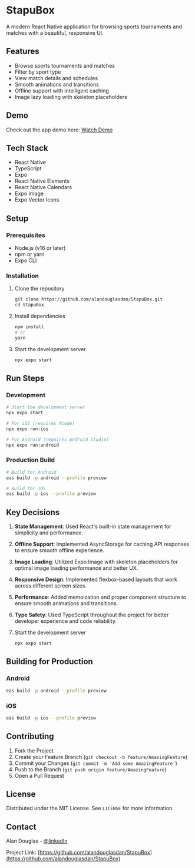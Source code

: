 # StapuBox

A modern React Native application for browsing sports tournaments and matches with a beautiful, responsive UI.

## Features

- Browse sports tournaments and matches
- Filter by sport type
- View match details and schedules
- Smooth animations and transitions
- Offline support with intelligent caching
- Image lazy loading with skeleton placeholders

## Demo

Check out the app demo here: [Watch Demo](https://drive.google.com/file/d/1cI6RaM0_0lUet70heYIOgOwB_ZSvvUlt/view?usp=sharing)

## Tech Stack

- React Native
- TypeScript
- Expo
- React Native Elements
- React Native Calendars
- Expo Image
- Expo Vector Icons

## Setup

### Prerequisites

- Node.js (v16 or later)
- npm or yarn
- Expo CLI

### Installation

1. Clone the repository
   ```bash
   git clone https://github.com/alandouglasdan/StapuBox.git
   cd StapuBox
   ```

2. Install dependencies
   ```bash
   npm install
   # or
   yarn
   ```

3. Start the development server
   ```bash
   npx expo start
   ```

## Run Steps

### Development
```bash
# Start the development server
npx expo start

# For iOS (requires Xcode)
npx expo run:ios

# For Android (requires Android Studio)
npx expo run:android
```

### Production Build
```bash
# Build for Android
eas build -p android --profile preview

# Build for iOS
eas build -p ios --profile preview
```

## Key Decisions

1. **State Management**: Used React's built-in state management for simplicity and performance.

2. **Offline Support**: Implemented AsyncStorage for caching API responses to ensure smooth offline experience.

3. **Image Loading**: Utilized Expo Image with skeleton placeholders for optimal image loading performance and better UX.

4. **Responsive Design**: Implemented flexbox-based layouts that work across different screen sizes.

5. **Performance**: Added memoization and proper component structure to ensure smooth animations and transitions.

6. **Type Safety**: Used TypeScript throughout the project for better developer experience and code reliability.

3. Start the development server
   ```bash
   npx expo start
   ```

## Building for Production

### Android
```bash
eas build -p android --profile preview
```

### iOS
```bash
eas build -p ios --profile preview
```

## Contributing

1. Fork the Project
2. Create your Feature Branch (`git checkout -b feature/AmazingFeature`)
3. Commit your Changes (`git commit -m 'Add some AmazingFeature'`)
4. Push to the Branch (`git push origin feature/AmazingFeature`)
5. Open a Pull Request

## License

Distributed under the MIT License. See `LICENSE` for more information.

## Contact

Alan Douglas - [@linkedIn](https://www.linkedin.com/in/alandouglasdan/)

Project Link: [https://github.com/alandouglasdan/StapuBox](https://github.com/alandouglasdan/StapuBox)
